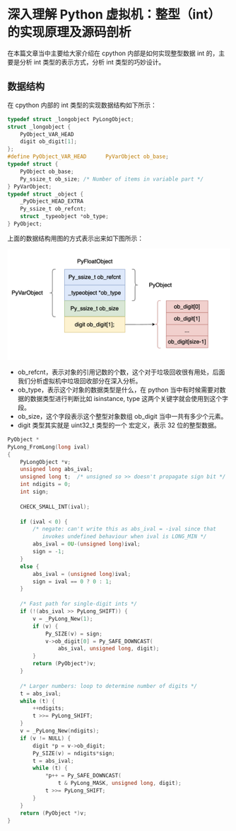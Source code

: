 # 深入理解 Python 虚拟机：整型（int）的实现原理及源码剖析

在本篇文章当中主要给大家介绍在 cpython 内部是如何实现整型数据 int 的，主要是分析 int 类型的表示方式，分析 int 类型的巧妙设计。

## 数据结构

在 cpython 内部的 int 类型的实现数据结构如下所示：

```c
typedef struct _longobject PyLongObject;
struct _longobject {
	PyObject_VAR_HEAD
	digit ob_digit[1];
};
#define PyObject_VAR_HEAD      PyVarObject ob_base;
typedef struct {
    PyObject ob_base;
    Py_ssize_t ob_size; /* Number of items in variable part */
} PyVarObject;
typedef struct _object {
    _PyObject_HEAD_EXTRA
    Py_ssize_t ob_refcnt;
    struct _typeobject *ob_type;
} PyObject;
```

上面的数据结构用图的方式表示出来如下图所示：

![15-int](../images/15-int.png)

- ob_refcnt，表示对象的引用记数的个数，这个对于垃圾回收很有用处，后面我们分析虚拟机中垃圾回收部分在深入分析。
- ob_type，表示这个对象的数据类型是什么，在 python 当中有时候需要对数据的数据类型进行判断比如 isinstance, type 这两个关键字就会使用到这个字段。
- ob_size，这个字段表示这个整型对象数组 ob_digit 当中一共有多少个元素。
- digit 类型其实就是 uint32_t 类型的一个 宏定义，表示 32 位的整型数据。









```c
PyObject *
PyLong_FromLong(long ival)
{
    PyLongObject *v;
    unsigned long abs_ival;
    unsigned long t;  /* unsigned so >> doesn't propagate sign bit */
    int ndigits = 0;
    int sign;

    CHECK_SMALL_INT(ival);

    if (ival < 0) {
        /* negate: can't write this as abs_ival = -ival since that
           invokes undefined behaviour when ival is LONG_MIN */
        abs_ival = 0U-(unsigned long)ival;
        sign = -1;
    }
    else {
        abs_ival = (unsigned long)ival;
        sign = ival == 0 ? 0 : 1;
    }

    /* Fast path for single-digit ints */
    if (!(abs_ival >> PyLong_SHIFT)) {
        v = _PyLong_New(1);
        if (v) {
            Py_SIZE(v) = sign;
            v->ob_digit[0] = Py_SAFE_DOWNCAST(
                abs_ival, unsigned long, digit);
        }
        return (PyObject*)v;
    }

    /* Larger numbers: loop to determine number of digits */
    t = abs_ival;
    while (t) {
        ++ndigits;
        t >>= PyLong_SHIFT;
    }
    v = _PyLong_New(ndigits);
    if (v != NULL) {
        digit *p = v->ob_digit;
        Py_SIZE(v) = ndigits*sign;
        t = abs_ival;
        while (t) {
            *p++ = Py_SAFE_DOWNCAST(
                t & PyLong_MASK, unsigned long, digit);
            t >>= PyLong_SHIFT;
        }
    }
    return (PyObject *)v;
}

```

